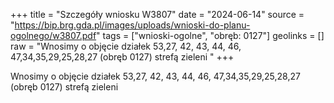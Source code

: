 +++
title = "Szczegóły wniosku W3807"
date = "2024-06-14"
source = "https://bip.brg.gda.pl/images/uploads/wnioski-do-planu-ogolnego/w3807.pdf"
tags = ["wnioski-ogolne", "obręb: 0127"]
geolinks = []
raw = "Wnosimy o objęcie działek 53,27, 42, 43, 44, 46, 47,34,35,29,25,28,27 (obręb 0127) strefą zieleni "
+++

Wnosimy o objęcie działek 53,27, 42, 43, 44, 46, 47,34,35,29,25,28,27 (obręb 0127) strefą zieleni



